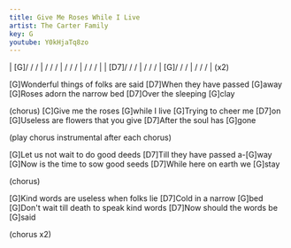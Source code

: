 ```yaml
---
title: Give Me Roses While I Live
artist: The Carter Family
key: G
youtube: Y0kHjaTq8zo
---
```

| [G]/ / / | / / / | / / / | / / / |
| [D7]/ / / | / / / | [G]/ / / | / / / | (x2)

[G]Wonderful things of folks are said
[D7]When they have passed [G]away
[G]Roses adorn the narrow bed
[D7]Over the sleeping [G]clay

(chorus)
[C]Give me the roses [G]while I live
[G]Trying to cheer me [D7]on
[G]Useless are flowers that you give
[D7]After the soul has [G]gone

(play chorus instrumental after each chorus)

[G]Let us not wait to do good deeds
[D7]Till they have passed a-[G]way
[G]Now is the time to sow good seeds
[D7]While here on earth we [G]stay

(chorus)

[G]Kind words are useless when folks lie
[D7]Cold in a narrow [G]bed
[G]Don't wait till death to speak kind words
[D7]Now should the words be [G]said

(chorus x2)

